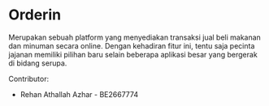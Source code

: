 # Orderin 
Merupakan sebuah platform yang menyediakan transaksi jual beli makanan dan minuman secara online. Dengan kehadiran fitur ini, tentu saja pecinta jajanan memiliki pilihan baru selain beberapa aplikasi besar yang bergerak di bidang serupa.

Contributor:
- Rehan Athallah Azhar - BE2667774


